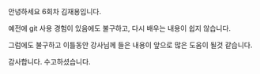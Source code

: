 안녕하세요 6회차 김재용입니다.

예전에 git 사용 경험이 있음에도 불구하고, 다시 배우는 내용이 쉽지 않습니다.

그럼에도 불구하고 이틀동안 강사님께 들은 내용이 앞으로 많은 도움이 될것 같습니다.

감사합니다. 수고하셨습니다.

